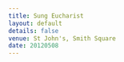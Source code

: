 ```yaml
---
title: Sung Eucharist
layout: default
details: false
venue: St John's, Smith Square
date: 20120508
---
```

